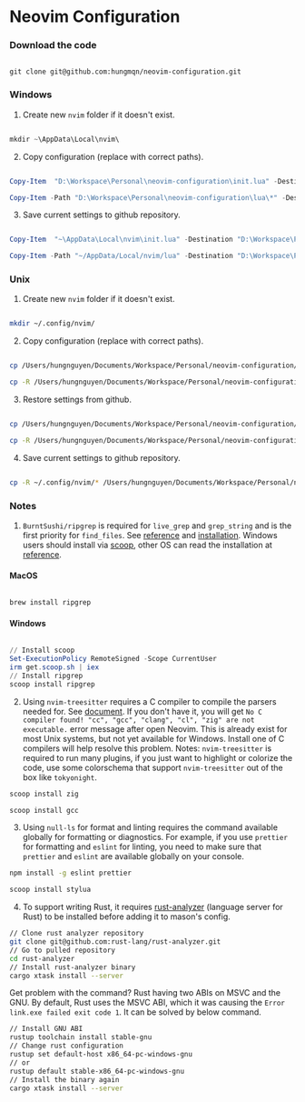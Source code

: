 # Neovim Configuration

### Download the code

```git

git clone git@github.com:hungmqn/neovim-configuration.git

```

### Windows

1. Create new `nvim` folder if it doesn't exist.

```powershell

mkdir ~\AppData\Local\nvim\

```

2. Copy configuration (replace with correct paths).

```powershell

Copy-Item  "D:\Workspace\Personal\neovim-configuration\init.lua" -Destination "~\AppData\Local\nvim\init.lua"

Copy-Item -Path "D:\Workspace\Personal\neovim-configuration\lua\*" -Destination "~/AppData/Local/nvim/lua" -Recurse -Force

```

3. Save current settings to github repository.

```powershell

Copy-Item  "~\AppData\Local\nvim\init.lua" -Destination "D:\Workspace\Personal\neovim-configuration\init.lua"

Copy-Item -Path "~/AppData/Local/nvim/lua" -Destination "D:\Workspace\Personal\neovim-configuration\lua" -Recurse -Force

```

### Unix

1. Create new `nvim` folder if it doesn't exist.

```zsh

mkdir ~/.config/nvim/

```

2. Copy configuration (replace with correct paths).

```zsh

cp /Users/hungnguyen/Documents/Workspace/Personal/neovim-configuration/init.lua ~/.config/nvim/init.lua

cp -R /Users/hungnguyen/Documents/Workspace/Personal/neovim-configuration/lua ~/.config/nvim/lua

```

3. Restore settings from github.

```zsh

cp /Users/hungnguyen/Documents/Workspace/Personal/neovim-configuration/init.lua ~/.config/nvim/init.lua

cp -R /Users/hungnguyen/Documents/Workspace/Personal/neovim-configuration/lua/* ~/.config/nvim/lua/

```

4. Save current settings to github repository.

```zsh

cp -R ~/.config/nvim/* /Users/hungnguyen/Documents/Workspace/Personal/neovim-configuration/

```

### Notes

1.  `BurntSushi/ripgrep` is required for `live_grep` and `grep_string` and is the first priority for `find_files`. See [reference](https://github.com/nvim-telescope/telescope.nvim#suggested-dependencies) and [installation](https://github.com/BurntSushi/ripgrep). Windows users should install via [scoop](https://scoop.sh/), other OS can read the installation at [reference](https://github.com/BurntSushi/ripgrep#installation).

#### MacOS

```zsh

brew install ripgrep

```

#### Windows

```powershell

// Install scoop
Set-ExecutionPolicy RemoteSigned -Scope CurrentUser
irm get.scoop.sh | iex
// Install ripgrep
scoop install ripgrep
```

2. Using `nvim-treesitter` requires a C compiler to compile the parsers needed for. See [document](https://github.com/nvim-treesitter/nvim-treesitter/wiki/Windows-support). If you don't have it, you will get `No C compiler found! "cc", "gcc", "clang", "cl", "zig" are not executable.` error message after open Neovim. This is already exist for most Unix systems, but not yet available for Windows. Install one of C compilers will help resolve this problem. Notes: `nvim-treesitter` is required to run many plugins, if you just want to highlight or colorize the code, use some colorschema that support `nvim-treesitter` out of the box like `tokyonight`.

```powershell
scoop install zig
```

```powershell
scoop install gcc
```

3. Using `null-ls` for format and linting requires the command available globally for formatting or diagnostics. For example, if you use `prettier` for formatting and `eslint` for linting, you need to make sure that `prettier` and `eslint` are available globally on your console.

```zsh
npm install -g eslint prettier
```

```powershell
scoop install stylua
```

4. To support writing Rust, it requires [rust-analyzer](https://github.com/rust-lang/rust-analyzer) (language server for Rust) to be installed before adding it to mason's config.

```zsh
// Clone rust analyzer repository
git clone git@github.com:rust-lang/rust-analyzer.git
// Go to pulled repository
cd rust-analyzer
// Install rust-analyzer binary
cargo xtask install --server
```

Get problem with the command? Rust having two ABIs on MSVC and the GNU. By default, Rust uses the MSVC ABI, which it was causing the `Error link.exe failed exit code 1`.
It can be solved by below command.

```zsh
// Install GNU ABI
rustup toolchain install stable-gnu
// Change rust configuration
rustup set default-host x86_64-pc-windows-gnu
// or 
rustup default stable-x86_64-pc-windows-gnu
// Install the binary again
cargo xtask install --server
```


